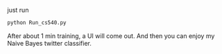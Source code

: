 just run
```python
python Run_cs540.py
```
After about 1 min training, a UI will come out. And then you can enjoy my Naive Bayes twitter classifier.
